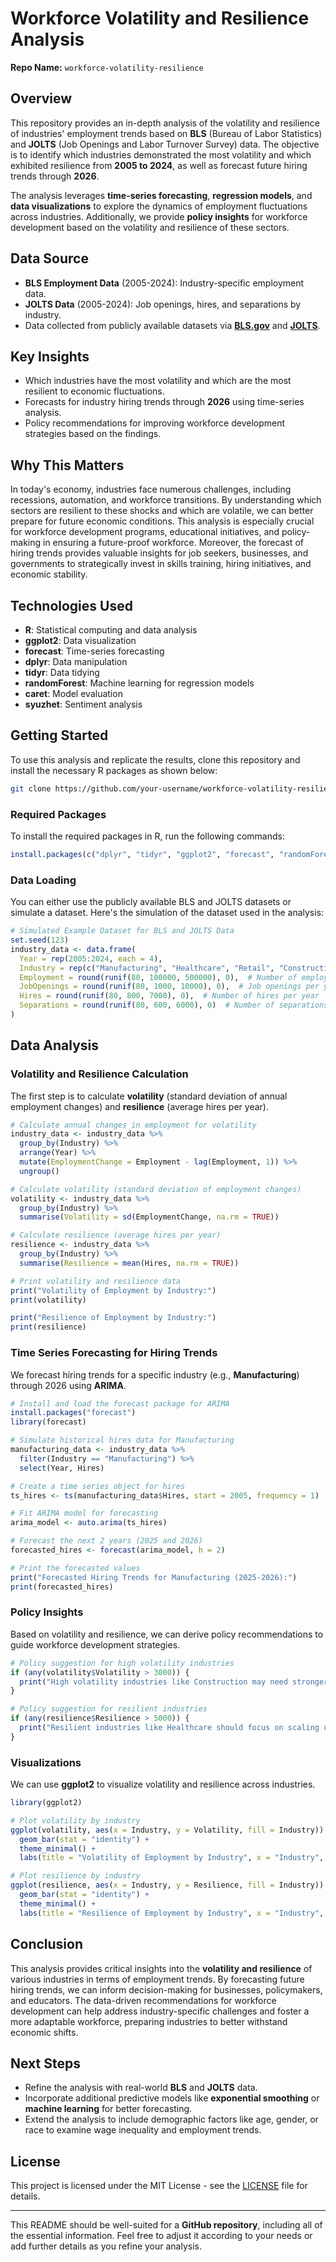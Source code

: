 # **Workforce Volatility and Resilience Analysis**

**Repo Name:** `workforce-volatility-resilience`

## **Overview**

This repository provides an in-depth analysis of the volatility and resilience of industries' employment trends based on **BLS** (Bureau of Labor Statistics) and **JOLTS** (Job Openings and Labor Turnover Survey) data. The objective is to identify which industries demonstrated the most volatility and which exhibited resilience from **2005 to 2024**, as well as forecast future hiring trends through **2026**.

The analysis leverages **time-series forecasting**, **regression models**, and **data visualizations** to explore the dynamics of employment fluctuations across industries. Additionally, we provide **policy insights** for workforce development based on the volatility and resilience of these sectors.

## **Data Source**

- **BLS Employment Data** (2005-2024): Industry-specific employment data.
- **JOLTS Data** (2005-2024): Job openings, hires, and separations by industry.
- Data collected from publicly available datasets via **[BLS.gov](https://www.bls.gov)** and **[JOLTS](https://www.bls.gov/jlt/)**.

## **Key Insights**

- Which industries have the most volatility and which are the most resilient to economic fluctuations.
- Forecasts for industry hiring trends through **2026** using time-series analysis.
- Policy recommendations for improving workforce development strategies based on the findings.

## **Why This Matters**

In today's economy, industries face numerous challenges, including recessions, automation, and workforce transitions. By understanding which sectors are resilient to these shocks and which are volatile, we can better prepare for future economic conditions. This analysis is especially crucial for workforce development programs, educational initiatives, and policy-making in ensuring a future-proof workforce. Moreover, the forecast of hiring trends provides valuable insights for job seekers, businesses, and governments to strategically invest in skills training, hiring initiatives, and economic stability.

## **Technologies Used**

- **R**: Statistical computing and data analysis
- **ggplot2**: Data visualization
- **forecast**: Time-series forecasting
- **dplyr**: Data manipulation
- **tidyr**: Data tidying
- **randomForest**: Machine learning for regression models
- **caret**: Model evaluation
- **syuzhet**: Sentiment analysis

## **Getting Started**

To use this analysis and replicate the results, clone this repository and install the necessary R packages as shown below:

```bash
git clone https://github.com/your-username/workforce-volatility-resilience.git
```

### **Required Packages**

To install the required packages in R, run the following commands:

```r
install.packages(c("dplyr", "tidyr", "ggplot2", "forecast", "randomForest", "caret", "syuzhet"))
```

### **Data Loading**

You can either use the publicly available BLS and JOLTS datasets or simulate a dataset. Here's the simulation of the dataset used in the analysis:

```r
# Simulated Example Dataset for BLS and JOLTS Data
set.seed(123)
industry_data <- data.frame(
  Year = rep(2005:2024, each = 4),
  Industry = rep(c("Manufacturing", "Healthcare", "Retail", "Construction"), times = 20),
  Employment = round(runif(80, 100000, 500000), 0),  # Number of employees
  JobOpenings = round(runif(80, 1000, 10000), 0),  # Job openings per year
  Hires = round(runif(80, 800, 7000), 0),  # Number of hires per year
  Separations = round(runif(80, 600, 6000), 0)  # Number of separations per year
)
```

## **Data Analysis**

### **Volatility and Resilience Calculation**

The first step is to calculate **volatility** (standard deviation of annual employment changes) and **resilience** (average hires per year).

```r
# Calculate annual changes in employment for volatility
industry_data <- industry_data %>%
  group_by(Industry) %>%
  arrange(Year) %>%
  mutate(EmploymentChange = Employment - lag(Employment, 1)) %>%
  ungroup()

# Calculate volatility (standard deviation of employment changes)
volatility <- industry_data %>%
  group_by(Industry) %>%
  summarise(Volatility = sd(EmploymentChange, na.rm = TRUE))

# Calculate resilience (average hires per year)
resilience <- industry_data %>%
  group_by(Industry) %>%
  summarise(Resilience = mean(Hires, na.rm = TRUE))

# Print volatility and resilience data
print("Volatility of Employment by Industry:")
print(volatility)

print("Resilience of Employment by Industry:")
print(resilience)
```

### **Time Series Forecasting for Hiring Trends**

We forecast hiring trends for a specific industry (e.g., **Manufacturing**) through 2026 using **ARIMA**.

```r
# Install and load the forecast package for ARIMA
install.packages("forecast")
library(forecast)

# Simulate historical hires data for Manufacturing
manufacturing_data <- industry_data %>%
  filter(Industry == "Manufacturing") %>%
  select(Year, Hires)

# Create a time series object for hires
ts_hires <- ts(manufacturing_data$Hires, start = 2005, frequency = 1)

# Fit ARIMA model for forecasting
arima_model <- auto.arima(ts_hires)

# Forecast the next 2 years (2025 and 2026)
forecasted_hires <- forecast(arima_model, h = 2)

# Print the forecasted values
print("Forecasted Hiring Trends for Manufacturing (2025-2026):")
print(forecasted_hires)
```

### **Policy Insights**

Based on volatility and resilience, we can derive policy recommendations to guide workforce development strategies.

```r
# Policy suggestion for high volatility industries
if (any(volatility$Volatility > 3000)) {
  print("High volatility industries like Construction may need stronger workforce retraining programs and unemployment support during downturns.")
}

# Policy suggestion for resilient industries
if (any(resilience$Resilience > 5000)) {
  print("Resilient industries like Healthcare should focus on scaling up training programs to keep pace with demand.")
}
```

### **Visualizations**

We can use **ggplot2** to visualize volatility and resilience across industries.

```r
library(ggplot2)

# Plot volatility by industry
ggplot(volatility, aes(x = Industry, y = Volatility, fill = Industry)) +
  geom_bar(stat = "identity") +
  theme_minimal() +
  labs(title = "Volatility of Employment by Industry", x = "Industry", y = "Volatility")

# Plot resilience by industry
ggplot(resilience, aes(x = Industry, y = Resilience, fill = Industry)) +
  geom_bar(stat = "identity") +
  theme_minimal() +
  labs(title = "Resilience of Employment by Industry", x = "Industry", y = "Resilience (Average Hires)")
```

## **Conclusion**

This analysis provides critical insights into the **volatility and resilience** of various industries in terms of employment trends. By forecasting future hiring trends, we can inform decision-making for businesses, policymakers, and educators. The data-driven recommendations for workforce development can help address industry-specific challenges and foster a more adaptable workforce, preparing industries to better withstand economic shifts.

## **Next Steps**

- Refine the analysis with real-world **BLS** and **JOLTS** data.
- Incorporate additional predictive models like **exponential smoothing** or **machine learning** for better forecasting.
- Extend the analysis to include demographic factors like age, gender, or race to examine wage inequality and employment trends.

## **License**

This project is licensed under the MIT License - see the [LICENSE](LICENSE) file for details.

---

This README should be well-suited for a **GitHub repository**, including all of the essential information. Feel free to adjust it according to your needs or add further details as you refine your analysis.
